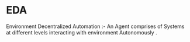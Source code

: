 # EDA
Environment Decentralized Automation :- 
An Agent comprises of Systems at different levels interacting with environment Autonomously .
